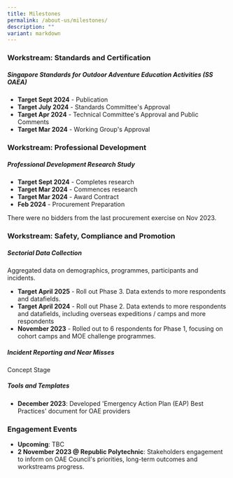 ```yaml
---
title: Milestones
permalink: /about-us/milestones/
description: ""
variant: markdown
---
```

### **Workstream: Standards and Certification**
##### *Singapore Standards for Outdoor Adventure Education Activities (SS OAEA)*
* **Target Sept 2024** - Publication
* **Target July 2024** - Standards Committee's Approval
* **Target Apr 2024** - Technical Committee's Approval and Public Comments
* **Target Mar 2024** - Working Group's Approval
 
### **Workstream: Professional Development**
##### *Professional Development Research Study*
* **Target Sept 2024** - Completes research
* **Target Mar 2024** - Commences research
* **Target Mar 2024** - Award Contract
* **Feb 2024** - Procurement Preparation

There were no bidders from the last procurement exercise on Nov 2023.
### **Workstream: Safety, Compliance and Promotion**
##### *Sectorial Data Collection*
Aggregated data on demographics, programmes, participants and incidents.
* **Target April 2025** - Roll out Phase 3. Data extends to more respondents and datafields.
* **Target April 2024** - Roll out Phase 2. Data extends to more respondents and datafields, including overseas expeditions / camps and more respondents
* **November 2023** - Rolled out to 6 respondents for Phase 1, focusing on cohort camps and MOE challenge programmes.

##### *Incident Reporting and Near Misses*
Concept Stage

##### *Tools and Templates*
* **December 2023**: Developed 'Emergency Action Plan (EAP) Best Practices' document for OAE providers

### **Engagement Events**
* **Upcoming**: TBC 
* **2 November 2023 @ Republic Polytechnic**: Stakeholders engagement to inform on OAE Council's priorities, long-term outcomes and workstreams progress.